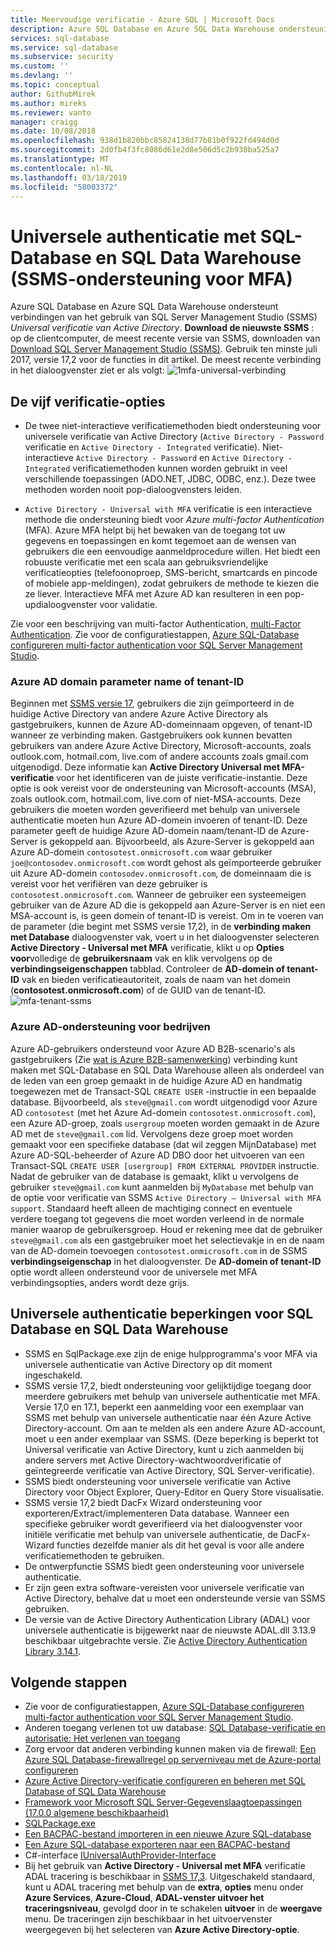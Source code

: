 ```yaml
---
title: Meervoudige verificatie - Azure SQL | Microsoft Docs
description: Azure SQL Database en Azure SQL Data Warehouse ondersteuning voor verbindingen van SQL Server Management Studio (SSMS) met behulp van universele verificatie van Active Directory.
services: sql-database
ms.service: sql-database
ms.subservice: security
ms.custom: ''
ms.devlang: ''
ms.topic: conceptual
author: GithubMirek
ms.author: mireks
ms.reviewer: vanto
manager: craigg
ms.date: 10/08/2018
ms.openlocfilehash: 938d1b820bbc85824138d77b81b0f922fd494d0d
ms.sourcegitcommit: 2d0fb4f3fc8086d61e2d8e506d5c2b930ba525a7
ms.translationtype: MT
ms.contentlocale: nl-NL
ms.lasthandoff: 03/18/2019
ms.locfileid: "58003372"
---
```

# <a name="universal-authentication-with-sql-database-and-sql-data-warehouse-ssms-support-for-mfa"></a>Universele authenticatie met SQL-Database en SQL Data Warehouse (SSMS-ondersteuning voor MFA)
Azure SQL Database en Azure SQL Data Warehouse ondersteunt verbindingen van het gebruik van SQL Server Management Studio (SSMS) *Universal verificatie van Active Directory*. 
**Download de nieuwste SSMS** : op de clientcomputer, de meest recente versie van SSMS, downloaden van [Download SQL Server Management Studio (SSMS)](https://msdn.microsoft.com/library/mt238290.aspx). Gebruik ten minste juli 2017, versie 17,2 voor de functies in dit artikel.  De meest recente verbinding in het dialoogvenster ziet er als volgt: ![1mfa-universal-verbinding](./media/sql-database-ssms-mfa-auth/1mfa-universal-connect.png "het gebruikersnaamveld is voltooid.")  

## <a name="the-five-authentication-options"></a>De vijf verificatie-opties  
- De twee niet-interactieve verificatiemethoden biedt ondersteuning voor universele verificatie van Active Directory (`Active Directory - Password` verificatie en `Active Directory - Integrated` verificatie). Niet-interactieve `Active Directory - Password` en `Active Directory - Integrated` verificatiemethoden kunnen worden gebruikt in veel verschillende toepassingen (ADO.NET, JDBC, ODBC, enz.). Deze twee methoden worden nooit pop-dialoogvensters leiden.

- `Active Directory - Universal with MFA` verificatie is een interactieve methode die ondersteuning biedt voor *Azure multi-factor Authentication* (MFA). Azure MFA helpt bij het bewaken van de toegang tot uw gegevens en toepassingen en komt tegemoet aan de wensen van gebruikers die een eenvoudige aanmeldprocedure willen. Het biedt een robuuste verificatie met een scala aan gebruiksvriendelijke verificatieopties (telefoonoproep, SMS-bericht, smartcards en pincode of mobiele app-meldingen), zodat gebruikers de methode te kiezen die ze liever. Interactieve MFA met Azure AD kan resulteren in een pop-updialoogvenster voor validatie.

Zie voor een beschrijving van multi-factor Authentication, [multi-Factor Authentication](../active-directory/authentication/multi-factor-authentication.md).
Zie voor de configuratiestappen, [Azure SQL-Database configureren multi-factor authentication voor SQL Server Management Studio](sql-database-ssms-mfa-authentication-configure.md).

### <a name="azure-ad-domain-name-or-tenant-id-parameter"></a>Azure AD domain parameter name of tenant-ID   

Beginnen met [SSMS versie 17](https://docs.microsoft.com/sql/ssms/download-sql-server-management-studio-ssms), gebruikers die zijn geïmporteerd in de huidige Active Directory van andere Azure Active Directory als gastgebruikers, kunnen de Azure AD-domeinnaam opgeven, of tenant-ID wanneer ze verbinding maken. Gastgebruikers ook kunnen bevatten gebruikers van andere Azure Active Directory, Microsoft-accounts, zoals outlook.com, hotmail.com, live.com of andere accounts zoals gmail.com uitgenodigd. Deze informatie kan **Active Directory Universal met MFA-verificatie** voor het identificeren van de juiste verificatie-instantie. Deze optie is ook vereist voor de ondersteuning van Microsoft-accounts (MSA), zoals outlook.com, hotmail.com, live.com of niet-MSA-accounts. Deze gebruikers die moeten worden geverifieerd met behulp van universele authenticatie moeten hun Azure AD-domein invoeren of tenant-ID. Deze parameter geeft de huidige Azure AD-domein naam/tenant-ID de Azure-Server is gekoppeld aan. Bijvoorbeeld, als Azure-Server is gekoppeld aan Azure AD-domein `contosotest.onmicrosoft.com` waar gebruiker `joe@contosodev.onmicrosoft.com` wordt gehost als geïmporteerde gebruiker uit Azure AD-domein `contosodev.onmicrosoft.com`, de domeinnaam die is vereist voor het verifiëren van deze gebruiker is `contosotest.onmicrosoft.com`. Wanneer de gebruiker een systeemeigen gebruiker van de Azure AD die is gekoppeld aan Azure-Server is en niet een MSA-account is, is geen domein of tenant-ID is vereist. Om in te voeren van de parameter (die begint met SSMS versie 17,2), in de **verbinding maken met Database** dialoogvenster vak, voert u in het dialoogvenster selecteren **Active Directory - Universal met MFA** verificatie, klikt u op  **Opties voor**volledige de **gebruikersnaam** vak en klik vervolgens op de **verbindingseigenschappen** tabblad. Controleer de **AD-domein of tenant-ID** vak en bieden verificatieautoriteit, zoals de naam van het domein (**contosotest.onmicrosoft.com**) of de GUID van de tenant-ID.  
   ![mfa-tenant-ssms](./media/sql-database-ssms-mfa-auth/mfa-tenant-ssms.png)   

### <a name="azure-ad-business-to-business-support"></a>Azure AD-ondersteuning voor bedrijven   
Azure AD-gebruikers ondersteund voor Azure AD B2B-scenario's als gastgebruikers (Zie [wat is Azure B2B-samenwerking](../active-directory/active-directory-b2b-what-is-azure-ad-b2b.md)) verbinding kunt maken met SQL-Database en SQL Data Warehouse alleen als onderdeel van de leden van een groep gemaakt in de huidige Azure AD en handmatig toegewezen met de Transact-SQL `CREATE USER` -instructie in een bepaalde database. Bijvoorbeeld, als `steve@gmail.com` wordt uitgenodigd voor Azure AD `contosotest` (met het Azure Ad-domein `contosotest.onmicrosoft.com`), een Azure AD-groep, zoals `usergroup` moeten worden gemaakt in de Azure AD met de `steve@gmail.com` lid. Vervolgens deze groep moet worden gemaakt voor een specifieke database (dat wil zeggen MijnDatabase) met Azure AD-SQL-beheerder of Azure AD DBO door het uitvoeren van een Transact-SQL `CREATE USER [usergroup] FROM EXTERNAL PROVIDER` instructie. Nadat de gebruiker van de database is gemaakt, klikt u vervolgens de gebruiker `steve@gmail.com` kunt aanmelden bij `MyDatabase` met behulp van de optie voor verificatie van SSMS `Active Directory – Universal with MFA support`. Standaard heeft alleen de machtiging connect en eventuele verdere toegang tot gegevens die moet worden verleend in de normale manier waarop de gebruikersgroep. Houd er rekening mee dat de gebruiker `steve@gmail.com` als een gastgebruiker moet het selectievakje in en de naam van de AD-domein toevoegen `contosotest.onmicrosoft.com` in de SSMS **verbindingseigenschap** in het dialoogvenster. De **AD-domein of tenant-ID** optie wordt alleen ondersteund voor de universele met MFA verbindingsopties, anders wordt deze grijs.

## <a name="universal-authentication-limitations-for-sql-database-and-sql-data-warehouse"></a>Universele authenticatie beperkingen voor SQL Database en SQL Data Warehouse
- SSMS en SqlPackage.exe zijn de enige hulpprogramma's voor MFA via universele authenticatie van Active Directory op dit moment ingeschakeld.
- SSMS versie 17,2, biedt ondersteuning voor gelijktijdige toegang door meerdere gebruikers met behulp van universele authenticatie met MFA. Versie 17,0 en 17.1, beperkt een aanmelding voor een exemplaar van SSMS met behulp van universele authenticatie naar één Azure Active Directory-account. Om aan te melden als een andere Azure AD-account, moet u een ander exemplaar van SSMS. (Deze beperking is beperkt tot Universal verificatie van Active Directory, kunt u zich aanmelden bij andere servers met Active Directory-wachtwoordverificatie of geïntegreerde verificatie van Active Directory, SQL Server-verificatie).
- SSMS biedt ondersteuning voor universele verificatie van Active Directory voor Object Explorer, Query-Editor en Query Store visualisatie.
- SSMS versie 17,2 biedt DacFx Wizard ondersteuning voor exporteren/Extract/implementeren Data database. Wanneer een specifieke gebruiker wordt geverifieerd via het dialoogvenster voor initiële verificatie met behulp van universele authenticatie, de DacFx-Wizard functies dezelfde manier als dit het geval is voor alle andere verificatiemethoden te gebruiken.
- De ontwerpfunctie SSMS biedt geen ondersteuning voor universele authenticatie.
- Er zijn geen extra software-vereisten voor universele verificatie van Active Directory, behalve dat u moet een ondersteunde versie van SSMS gebruiken.  
- De versie van de Active Directory Authentication Library (ADAL) voor universele authenticatie is bijgewerkt naar de nieuwste ADAL.dll 3.13.9 beschikbaar uitgebrachte versie. Zie [Active Directory Authentication Library 3.14.1](https://www.nuget.org/packages/Microsoft.IdentityModel.Clients.ActiveDirectory/).  


## <a name="next-steps"></a>Volgende stappen

- Zie voor de configuratiestappen, [Azure SQL-Database configureren multi-factor authentication voor SQL Server Management Studio](sql-database-ssms-mfa-authentication-configure.md).
- Anderen toegang verlenen tot uw database: [SQL Database-verificatie en autorisatie: Het verlenen van toegang](sql-database-manage-logins.md)  
- Zorg ervoor dat anderen verbinding kunnen maken via de firewall: [Een Azure SQL Database-firewallregel op serverniveau met de Azure-portal configureren](sql-database-configure-firewall-settings.md)  
- [Azure Active Directory-verificatie configureren en beheren met SQL Database of SQL Data Warehouse](sql-database-aad-authentication-configure.md)  
- [Framework voor Microsoft SQL Server-Gegevenslaagtoepassingen (17.0.0 algemene beschikbaarheid)](https://www.microsoft.com/download/details.aspx?id=55088)  
- [SQLPackage.exe](https://docs.microsoft.com/sql/tools/sqlpackage)  
- [Een BACPAC-bestand importeren in een nieuwe Azure SQL-database](../sql-database/sql-database-import.md)  
- [Een Azure SQL-database exporteren naar een BACPAC-bestand](../sql-database/sql-database-export.md)  
- C#-interface [IUniversalAuthProvider-Interface](https://msdn.microsoft.com/library/microsoft.sqlserver.dac.iuniversalauthprovider.aspx)  
- Bij het gebruik van **Active Directory - Universal met MFA** verificatie ADAL tracering is beschikbaar in [SSMS 17,3](https://docs.microsoft.com/sql/ssms/download-sql-server-management-studio-ssms). Uitgeschakeld standaard, kunt u ADAL tracering met behulp van de **extra**, **opties** menu onder **Azure Services**, **Azure-Cloud**,  **ADAL-venster uitvoer het traceringsniveau**, gevolgd door in te schakelen **uitvoer** in de **weergave** menu. De traceringen zijn beschikbaar in het uitvoervenster weergegeven bij het selecteren van **Azure Active Directory-optie**.  
